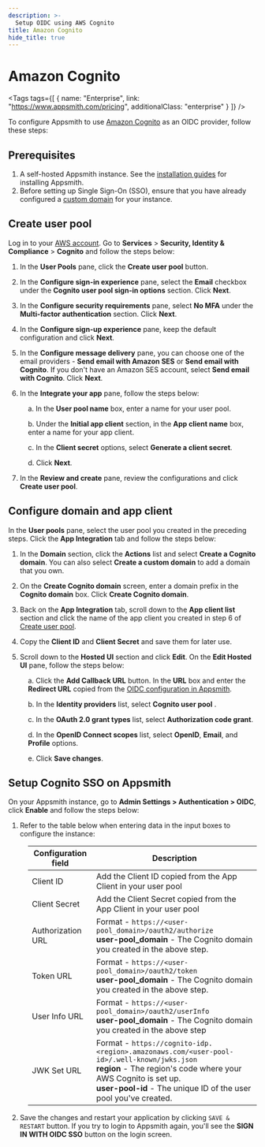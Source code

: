 ```yaml
---
description: >-
  Setup OIDC using AWS Cognito
title: Amazon Cognito
hide_title: true
---
```

<!-- vale off -->

<div className="tag-wrapper">
 <h1>Amazon Cognito</h1>

<Tags
tags={[
{ name: "Enterprise", link: "https://www.appsmith.com/pricing", additionalClass: "enterprise" }
]}
/>

</div>

<!-- vale on -->

To configure Appsmith to use [Amazon Cognito](https://aws.amazon.com/cognito/) as an OIDC provider, follow these steps:

## Prerequisites

1. A self-hosted Appsmith instance. See the [installation guides](/getting-started/setup/installation-guides) for installing Appsmith.
2. Before setting up Single Sign-On (SSO), ensure that you have already configured a [custom domain](/getting-started/setup/instance-configuration/custom-domain) for your instance.

## Create user pool

Log in to your [AWS account](https://console.aws.amazon.com/console/home). Go to **Services** > **Security, Identity & Compliance** > **Cognito** and follow the steps below:

<ZoomImage src="/img/AWS_cognito_create-userpool.png" alt="AWS Cognito create userpool image" caption="AWS Cognito create userpool image" />


1. In the **User Pools** pane, click the **Create user pool** button.

2. In the **Configure sign-in experience** pane,  select the **Email** checkbox under the **Cognito user pool sign-in options** section. Click **Next**.

3. In the **Configure security requirements** pane, select **No MFA** under the **Multi-factor authentication** section. Click **Next**. 

4. In the **Configure sign-up experience** pane, keep the default configuration and click **Next**.

5. In the **Configure message delivery** pane, you can choose one of the email providers - **Send email with Amazon SES** or **Send email with Cognito**. If you don't have an Amazon SES account, select **Send email with Cognito**. Click **Next**.

6.  In the **Integrate your app** pane, follow the steps below:

<dd>

a. In the **User pool name** box, enter a name for your user pool.

b. Under the **Initial app client** section, in the **App client name** box, enter a name for your app client.

c. In the **Client secret** options, select **Generate a client secret**.

d. Click **Next**.

</dd>

7. In the **Review and create** pane, review the configurations and click **Create user pool**.

## Configure domain and app client

In the **User pools** pane, select the user pool you created in the preceding steps. Click the **App Integration** tab and follow the steps below:

<ZoomImage src="/img/configure-domain-and-app-client.png" alt="Domain and app client configuration image" caption="Domain and app client configuration image" />



1. In the **Domain** section, click the **Actions** list and select **Create a Cognito domain**. You can also select **Create a custom domain** to add a domain that you own.

2. On the **Create Cognito domain** screen, enter a domain prefix in the **Cognito domain** box. Click **Create Cognito domain**.
   
<dd>

<ZoomImage src="/img/AWS-cognito_create_domain.png" alt="Create a domain image" caption="Create a domain image" />



</dd>

3. Back on the **App Integration** tab, scroll down to the **App client list** section and click the name of the app client you created in step 6 of [Create user pool](#create-user-pool).

4. Copy the **Client ID** and **Client Secret** and save them for later use.

5. Scroll down to the **Hosted UI** section and click **Edit**. On the **Edit Hosted UI** pane, follow the steps below:

<dd>



a. Click the **Add Callback URL** button. In the **URL** box and enter the **Redirect URL** copied from the [OIDC configuration in Appsmith](/getting-started/setup/instance-configuration/authentication/openid-connect-oidc#capture-redirect-url-for-oidc-configuration).

b. In the **Identity providers** list, select **Cognito user pool** .

c. In the **OAuth 2.0 grant types** list, select **Authorization code grant**.

d. In the **OpenID Connect scopes** list, select **OpenID**, **Email**, and **Profile** options.

e. Click **Save changes**.

<ZoomImage src="/img/edit-hosted-ui.png" alt="Edit hosted UI image" caption="Edit hosted UI image" />

</dd>

## Setup Cognito SSO on Appsmith

On your Appsmith instance, go to **Admin Settings > Authentication > OIDC**, click **Enable** and follow the steps below:

<ZoomImage src="/img/Appsmith_OIDC_creds.png" alt="Configure Appsmith OIDC credentials image" caption="Configure Appsmith OIDC credentials image" />


1. Refer to the table below when entering data in the input boxes to configure the instance:

<dd>

| Configuration field| Description |
| ------------------------------------| -----------------|
| Client ID | Add the Client ID copied from the App Client in your user pool |
| Client Secret |Add the Client Secret copied from the App Client in your user pool|
| Authorization URL                    | Format - `https://<user-pool_domain>/oauth2/authorize`<br/> **user-pool_domain** - The Cognito domain you created in the above step. |
| Token URL                            | Format - `https://<user-pool_domain>/oauth2/token`<br/>**user-pool_domain** - The Cognito domain you created in the above step. |
| User Info URL                        | Format - `https://<user-pool_domain>/oauth2/userInfo`<br/> **user-pool_domain** - The Cognito domain you created in the above step |
| JWK Set URL                          | Format - `https://cognito-idp.<region>.amazonaws.com/<user-pool-id>/.well-known/jwks.json`<br/>**region** - The region's code where your AWS Cognito is set up.<br/>**user-pool-id** -  The unique ID of the user pool you've created.  | 

</dd>


<ZoomImage src="/img/AWS_Urls.png" alt="AWS URLs image" caption="AWS URLs image" />



2. Save the changes and restart your application by clicking `SAVE & RESTART` button. If you try to login to Appsmith again, you'll see the **SIGN IN WITH OIDC SSO** button on the login screen.

